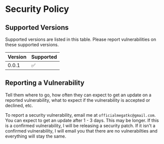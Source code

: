 # Security Policy

## Supported Versions

Supported versions are listed in this table. Please report vulnerabilities on these supported versions. 

| Version | Supported          |
| ------- | ------------------ |
| 0.0.1   | :white_check_mark: |

## Reporting a Vulnerability

Tell them where to go, how often they can expect to get an update on a
reported vulnerability, what to expect if the vulnerability is accepted or
declined, etc.

To report a security vulnerability, email me at `officialmegatkc@gmail.com`. You can expect to get an update after 1 - 3 days. This may be longer. If this is a confirmed vulnerability, I will be releasing a security patch. If it isn't a confirmed vulnerability, I will email you that there are no vulnerabilties and everything will stay the same.  
